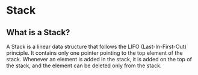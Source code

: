 # Stack

## What is a Stack?

A Stack is a linear data structure that follows the LIFO (Last-In-First-Out) principle. It contains only one pointer pointing to the top element of the stack. Whenever an element is added in the stack, it is added on the top of the stack, and the element can be deleted only from the stack. 

